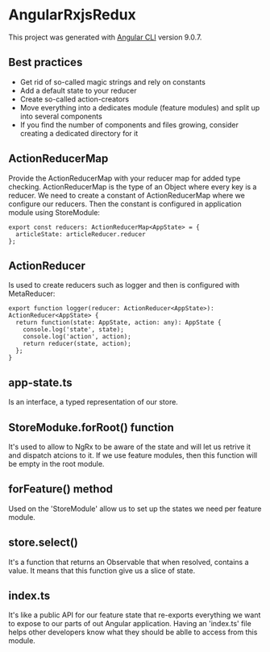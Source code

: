 # AngularRxjsRedux

This project was generated with [Angular CLI](https://github.com/angular/angular-cli) version 9.0.7.

## Best practices
* Get rid of so-called magic strings and rely on constants
* Add a default state to your reducer
* Create so-called action-creators
* Move everything into a dedicates module (feature modules) and split up into several components
* If you find the number of components and files growing, consider creating a dedicated directory
  for it

## ActionReducerMap
Provide the ActionReducerMap<T> with your reducer map for added type checking. ActionReducerMap
is the type of an Object where every key is a reducer.
We need to create a constant of ActionReducerMap where we configure our reducers. Then the constant
is configured in application module using StoreModule:

```
export const reducers: ActionReducerMap<AppState> = {
  articleState: articleReducer.reducer
};
```

## ActionReducer
Is used to create reducers such as logger and then is configured with MetaReducer:
```
export function logger(reducer: ActionReducer<AppState>): ActionReducer<AppState> {
  return function(state: AppState, action: any): AppState {
    console.log('state', state);
    console.log('action', action);
    return reducer(state, action);
  };
} 
```


## app-state.ts
Is an interface, a typed representation of our store.

## StoreModuke.forRoot() function
It's used to allow to NgRx to be aware of the state and will let us retrive it and dispatch atcions
to it.
If we use feature modules, then this function will be empty in the root module.

## forFeature() method
Used on the 'StoreModule' allow us to set up the states we need per feature module.

## store.select()
It's a function that returns an Observable that when resolved, contains a value.
It means that this function give us a slice of state.

## index.ts
It's like a public API for our feature state that re-exports everything we want to expose to our parts of out Angular application.
Having an 'index.ts' file helps other developers know what they should be ablle to access from this module.

